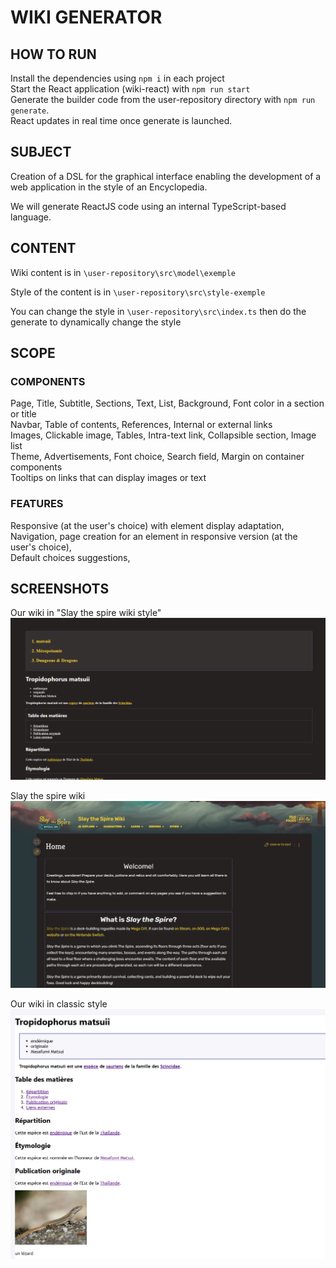 # WIKI GENERATOR

## HOW TO RUN

Install the dependencies using `npm i` in each project  
Start the React application (wiki-react) with `npm run start`  
Generate the builder code from the user-repository directory with `npm run generate`.  
React updates in real time once generate is launched.

## SUBJECT

Creation of a DSL for the graphical interface enabling the development of a web application in the style of an Encyclopedia.

We will generate ReactJS code using an internal TypeScript-based language.

## CONTENT

Wiki content is in `\user-repository\src\model\exemple`

Style of the content is in `\user-repository\src\style-exemple`

You can change the style in `\user-repository\src\index.ts` then do the generate to dynamically change the style

## SCOPE

### COMPONENTS

Page, Title, Subtitle, Sections, Text, List, Background, Font color in a section or title  
Navbar, Table of contents, References, Internal or external links  
Images, Clickable image, Tables, Intra-text link, Collapsible section, Image list  
Theme, Advertisements, Font choice, Search field, Margin on container components  
Tooltips on links that can display images or text

### FEATURES

Responsive (at the user's choice) with element display adaptation,  
Navigation, page creation for an element in responsive version (at the user's choice),  
Default choices suggestions,

## SCREENSHOTS

Our wiki in "Slay the spire wiki style"
![alt text](image.png)

Slay the spire wiki
![alt text](image-1.png)

Our wiki in classic style
![alt text](image-2.png)
